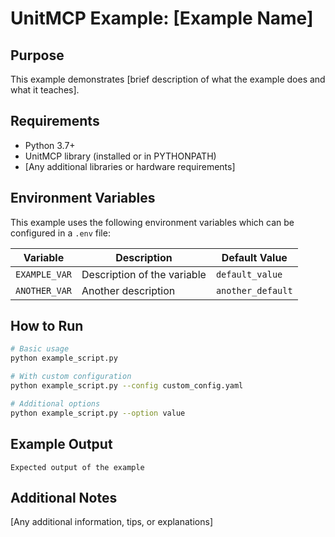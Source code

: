 # UnitMCP Example: [Example Name]

## Purpose

This example demonstrates [brief description of what the example does and what it teaches].

## Requirements

- Python 3.7+
- UnitMCP library (installed or in PYTHONPATH)
- [Any additional libraries or hardware requirements]

## Environment Variables

This example uses the following environment variables which can be configured in a `.env` file:

| Variable | Description | Default Value |
|----------|-------------|---------------|
| `EXAMPLE_VAR` | Description of the variable | `default_value` |
| `ANOTHER_VAR` | Another description | `another_default` |

## How to Run

```bash
# Basic usage
python example_script.py

# With custom configuration
python example_script.py --config custom_config.yaml

# Additional options
python example_script.py --option value
```

## Example Output

```
Expected output of the example
```

## Additional Notes

[Any additional information, tips, or explanations]
